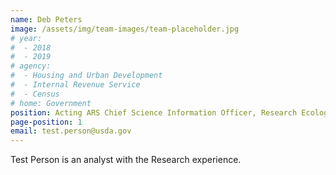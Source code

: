 ```yaml
---
name: Deb Peters
image: /assets/img/team-images/team-placeholder.jpg
# year:
#  - 2018
#  - 2019
# agency:   
#  - Housing and Urban Development
#  - Internal Revenue Service
#  - Census
# home: Government
position: Acting ARS Chief Science Information Officer, Research Ecologist
page-position: 1
email: test.person@usda.gov
---
```


Test Person is an analyst with the Research experience.
